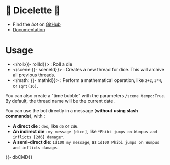 # :game_die: **Dicelette** :game_die:

- Find the *bot* on [GitHub](<https://github.com/Dicelette/discord-dicelette/blob/main/README.md>)
- [Documentation](<https://dicelette.github.io/en>)

# Usage
- </roll:{{- rollId}}> : Roll a die
- </scene:{{- sceneId}}> : Creates a new thread for dice. This will archive all previous threads.
- </math: {{- mathId}}> : Perform a mathematical operation, like `2+2`, `3*4`, or `sqrt(16)`.

You can also create a "time bubble" with the parameters `/scene tempo:True`. By default, the thread name will be the current date.

You can use the bot directly in a message (**without using slash commands**), with :
- __A direct die__ : `des`, like `d6` or `2d6`.
- __An indirect die__ : `my message [dice]`, like `*Phibi jumps on Wumpus and inflicts [2d6] damage*`.
- __A semi-direct die__: `1d100 my message`, as `1d100 Phibi jumps on Wumpus and inflicts damage`.

{{- dbCMD}}